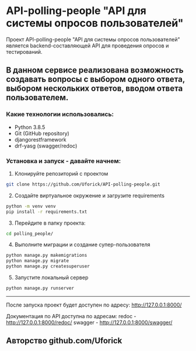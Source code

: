 # API-polling-people "API для системы опросов пользователей"

Проект API-polling-people "API для системы опросов пользователей" является backend-составляющей API для проведения опросов и тестирований. 

## В данном сервисе реализована возможность создавать вопросы с выбором одного ответа, выбором нескольких ответов, вводом ответа пользователем. 

### Какие технологии использовались:
- Python 3.8.5
- Git (GitHub repository)
- djangorestframework 
- drf-yasg (swagger/redoc)

### Установка и запуск - давайте начнем:
1. Клонируйте репозиторий с проектом 
```bash
git clone https://github.com/Uforick/API-polling-people.git
```
2. Создайте виртуальное окружение и загрузите requirements
```bash 
python -m venv venv
pip install -r requirements.txt 
```
3. Перейдите в папку проекта:
```bash 
cd polling_people/
```
4. Выполните миграции и создание супер-пользователя
```bash
python manage.py makemigrations
python manage.py migrate
python manage.py createsuperuser
```

5. Запустите локальный сервер
```bash
python manage.py runserver
```
---
После запуска проект будет доступен по адресу: http://127.0.0.1:8000/

Документация по API доступна по адресам:
redoc - http://127.0.0.1:8000/redoc/
swagger - http://127.0.0.1:8000/swagger/


Авторство github.com/Uforick
---
